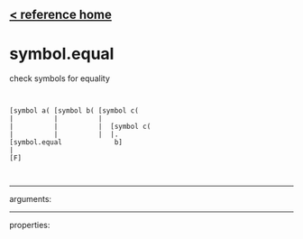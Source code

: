 [< reference home](ceammc_lib.html)
---

# symbol.equal


check symbols for equality

```


[symbol a( [symbol b( [symbol c(
|          |          |
|          |          |  [symbol c(
|          |          |  |.
[symbol.equal             b]
|
[F]

            
```

---
arguments:


---
properties:


